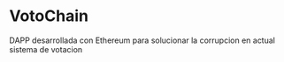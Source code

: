 # VotoChain
DAPP desarrollada con Ethereum para solucionar la corrupcion en actual sistema de votacion
